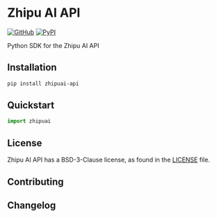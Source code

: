 # Zhipu AI API

[![GitHub][github_badge]][github_link] [![PyPI][pypi_badge]][pypi_link]

Python SDK for the Zhipu AI API



## Installation

```bash
pip install zhipuai-api
```



## Quickstart

```python
import zhipuai
```



## License

Zhipu AI API has a BSD-3-Clause license, as found in the [LICENSE](https://github.com/imyizhang/zhipuai-api/blob/main/LICENSE) file.



## Contributing



## Changelog



[github_badge]: https://badgen.net/badge/icon/GitHub?icon=github&color=black&label
[github_link]: https://github.com/imyizhang/zhipuai-api



[pypi_badge]: https://badgen.net/pypi/v/zhipuai-api?icon=pypi&color=black&label
[pypi_link]: https://www.pypi.org/project/zhipuai-api